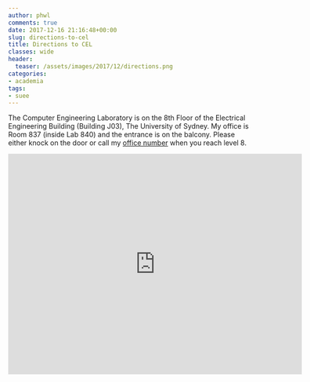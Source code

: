 ```yaml
---
author: phwl
comments: true
date: 2017-12-16 21:16:48+00:00
slug: directions-to-cel
title: Directions to CEL
classes: wide
header:
  teaser: /assets/images/2017/12/directions.png
categories:
- academia
tags:
- suee
---
```


The Computer Engineering Laboratory is on the 8th Floor of the Electrical Engineering Building (Building J03), The University of Sydney. My office is Room 837 (inside Lab 840) and the entrance is on the balcony. Please either knock on the door or call my [office number](/about) when you reach level 8.


<iframe src="https://www.google.com/maps/embed?pb=!1m18!1m12!1m3!1d3311.998769960621!2d151.19046917662436!3d-33.88968552014256!2m3!1f0!2f0!3f0!3m2!1i1024!2i768!4f13.1!3m3!1m2!1s0x6b12b1a2155b3a41%3A0xc89684e0efc0778a!2sEngineering%20and%20Technology%20Precinct%20(J03)!5e0!3m2!1sen!2sau!4v1715409576444!5m2!1sen!2sau" width="600" height="450" style="border:0;" allowfullscreen="" loading="lazy" referrerpolicy="no-referrer-when-downgrade"></iframe>
